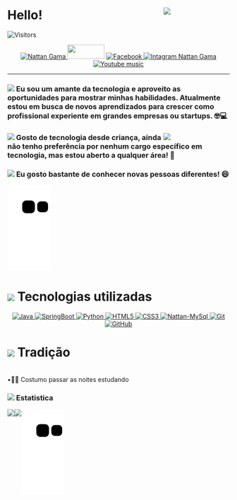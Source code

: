 # <img src="https://c.tenor.com/LDuF2jVabwoAAAAC/banner-welcome.gif" align="right" width="150px"  style="margin-left: auto;"/> Hello!
 <a>
        <img width="80" height="32px" alt="Visitors" src="https://visitor-badge.laobi.icu/badge?page_id=nattangama.nattangama"/>
    </a>
<p align="center">
    <a href="https://www.linkedin.com/in/nattan-gama-05369a192/">
        <img 
            height="32px"
            alt="Nattan Gama" 
            src="https://img.shields.io/badge/-Nattan%20Gama-%230077b5?style=flat-square&logo=linkedin">
        </a>
     <a href = "mailto:gamanattan@gmail.com">
            <img
            width="84"
            height="32px" 
            src="https://img.shields.io/badge/-Gmail-%23333?style=for-the-badge&logo=gmail&logoColor=white"></a>  
    </a>
    <a href="https://www.facebook.com/nattan.gama">
        <img
            width="84"
            height="32px"
            alt="Facebook" 
            src="https://cdn.lucasferraz.com.br/img/2021/01/facebook.jpg">
    </a>
    <a href="https://www.instagram.com/nattangama/">
        <img
            width="84"
            height="32px"
            alt="Intagram Nattan Gama" 
            src="https://img.shields.io/badge/Instagram-E4405F?style=for-the-badge&logo=instagram&logoColor=white">         
    </a>
    <a href="https://open.spotify.com/user/48m7ckkz70oam1c6mjj6in8ad">
        <img
            width="75"
            height="32px"
            alt="Youtube music" 
            src="https://img.shields.io/badge/Spotify-1ED760?&style=for-the-badge&logo=spotify&logoColor=white">
    </a>
</p>

---

### <img src="https://pa1.narvii.com/6511/091d8c40631f724f678ff287dc13e95d5423d6f2_hq.gif" width="70px" /> Eu sou um amante da tecnologia e aproveito as oportunidades para mostrar minhas habilidades. Atualmente estou em busca de novos aprendizados para crescer como profissional experiente em grandes empresas ou startups. 🤓💻

### <img src="https://i.pinimg.com/originals/11/f1/ea/11f1eaa20db67b0b231171493dfa33fe.gif" align="right" width="150px" />

### <img src="https://c.tenor.com/PhCBlND-xE8AAAAC/goku-comendo.gif" width="70px" /> Gosto de tecnologia desde criança, ainda não tenho preferência por nenhum cargo específico em tecnologia, mas estou aberto a qualquer área! 🧐

### <img src="https://64.media.tumblr.com/324771308e620b18243f0defccdfb26f/a2366e9d1e9bf824-ef/s500x750/e96cee532fd8f2306479ed3b0e1171a6cd1e0aaa.gifv" width="70"> <b>Eu gosto bastante de conhecer novas pessoas diferentes!</b>  😄


![Snake animation](https://github.com/nattangama/nattangama/blob/output/github-contribution-grid-snake.svg)


# <img src="http://clubedosgeeks.com.br/wp-content/uploads/2016/01/dormrm.gif" width="100px" /> Tecnologias utilizadas

<p align="center">
    <a href="https://docs.oracle.com/en/java/">
    <img alt="Java" src="https://img.shields.io/badge/Java-007396?style=for-the-badge&logo=java&logoColor=white"/>
    </a>
    <a href="https://docs.spring.io/spring-boot/docs/current/reference/htmlsingle/">
    <img alt="SpringBoot" src="https://img.shields.io/badge/SpringBoot-6DB33F?style=for-the-badge&logo=spring&logoColor=white"/>
    </a>
    <a href="https://www.python.org/">
    <img alt="Python" src="https://img.shields.io/badge/Python-14354C?style=for-the-badge&logo=python&logoColor=white"/>
    </a>
    <a href="https://developer.mozilla.org/en-US/docs/Web/HTML">
    <img alt="HTML5" src="https://img.shields.io/badge/HTML5-E34F26?style=for-the-badge&logo=html5&logoColor=white"/>
    </a>
    <a href="https://developer.mozilla.org/en-US/docs/Web/CSS">
    <img alt="CSS3" src="https://img.shields.io/badge/CSS3-1572B6?style=for-the-badge&logo=css3&logoColor=white"/>
    </a>
    <a href="https://azure.microsoft.com/pt-br/free/mysql/search/">
     <img alig="center" alt="Nattan-MySql" src="https://img.shields.io/badge/MySQL-00000F?style=for-the-badge&logo=mysql&logoColor=white">  
    </a>
    <a href="https://git-scm.com/">
    <img alt="Git" src="https://img.shields.io/badge/Git-E95420?style=for-the-badge&logo=git&logoColor=white"/>
    </a>
    <a href="https://github.com/">
    <img alt="GitHub" src="https://img.shields.io/badge/GitHub-100000?style=for-the-badge&logo=github&logoColor=white"/>
    </a>
</p>

# <img src="https://i.pinimg.com/originals/9e/ce/a1/9ecea162adb39aa8f720485abba466f6.gif" width="60px" /> Tradição
<br/> •👨‍💻 Costumo passar as noites estudando    
</p>

### <img src="https://i.pinimg.com/originals/31/ad/60/31ad6088046dd49728ccc58bd438229a.gif"  width="70px" /> Estatistica

 <div>
  <a href="https://github.com/nattangama">
<img height="180em" align="left" src="https://github-readme-stats.vercel.app/api?username=nattangama&show_icons=true&theme=dracula&include_all_commits=true&count_private=true"/>
<img height="180em" align="left" src="https://github-readme-stats.vercel.app/api/top-langs/?username=nattangama&layout=compact&langs_count=16&theme=dracula"/>
</div>

 ![Snake animation](https://github.com/nattangama/nattangama/blob/output/github-contribution-grid-snake.svg)

